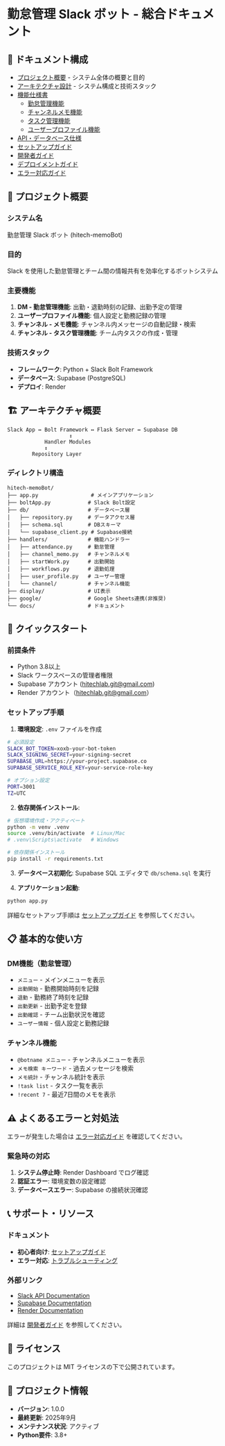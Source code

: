 # 勤怠管理 Slack ボット - 総合ドキュメント

## 📁 ドキュメント構成

- [プロジェクト概要](docs/project-overview.md) - システム全体の概要と目的
- [アーキテクチャ設計](docs/architecture.md) - システム構成と技術スタック
- [機能仕様書](docs/features/)
  - [勤怠管理機能](docs/features/attendance.md)
  - [チャンネルメモ機能](docs/features/channel-memo.md)
  - [タスク管理機能](docs/features/task-management.md)
  - [ユーザープロファイル機能](docs/features/user-profile.md)
- [API・データベース仕様](docs/database.md)
- [セットアップガイド](docs/setup.md)
- [開発者ガイド](docs/development-guide.md)
- [デプロイメントガイド](docs/deployment.md)
- [エラー対応ガイド](docs/troubleshooting.md)

## 🎯 プロジェクト概要

### システム名
勤怠管理 Slack ボット (hitech-memoBot)

### 目的
Slack を使用した勤怠管理とチーム間の情報共有を効率化するボットシステム

### 主要機能
1. **DM - 勤怠管理機能**: 出勤・退勤時刻の記録、出勤予定の管理
2. **ユーザープロファイル機能**: 個人設定と勤務記録の管理
3. **チャンネル - メモ機能**: チャンネル内メッセージの自動記録・検索
4. **チャンネル - タスク管理機能**: チーム内タスクの作成・管理

### 技術スタック
- **フレームワーク**: Python + Slack Bolt Framework
- **データベース**: Supabase (PostgreSQL)
- **デプロイ**: Render

## 🏗️ アーキテクチャ概要

```
Slack App ↔ Bolt Framework ↔ Flask Server ↔ Supabase DB
                    ↕
            Handler Modules
            ↕
        Repository Layer
```

### ディレクトリ構造
```
hitech-memoBot/
├── app.py                 # メインアプリケーション
├── boltApp.py            # Slack Bolt設定
├── db/                   # データベース層
│   ├── repository.py     # データアクセス層
│   ├── schema.sql        # DBスキーマ
│   └── supabase_client.py # Supabase接続
├── handlers/             # 機能ハンドラー
│   ├── attendance.py     # 勤怠管理
│   ├── channel_memo.py   # チャンネルメモ
│   ├── startWork.py      # 出勤開始
│   ├── workflows.py      # 退勤処理
│   ├── user_profile.py   # ユーザー管理
│   └── channel/          # チャンネル機能
├── display/              # UI表示
├── google/               # Google Sheets連携(非推奨)
└── docs/                 # ドキュメント
```

## 🚀 クイックスタート

### 前提条件
- Python 3.8以上
- Slack ワークスペースの管理者権限
- Supabase アカウント (hitechlab.git@gmail.com)
- Render アカウント（hitechlab.git@gmail.com）

### セットアップ手順

1. **環境設定**: `.env` ファイルを作成
```bash
# 必須設定
SLACK_BOT_TOKEN=xoxb-your-bot-token
SLACK_SIGNING_SECRET=your-signing-secret
SUPABASE_URL=https://your-project.supabase.co
SUPABASE_SERVICE_ROLE_KEY=your-service-role-key

# オプション設定
PORT=3001
TZ=UTC
```

2. **依存関係インストール**:
```bash
# 仮想環境作成・アクティベート
python -m venv .venv
source .venv/bin/activate  # Linux/Mac
# .venv\Scripts\activate   # Windows

# 依存関係インストール
pip install -r requirements.txt
```

3. **データベース初期化**: Supabase SQL エディタで `db/schema.sql` を実行

4. **アプリケーション起動**:
```bash
python app.py
```

詳細なセットアップ手順は [セットアップガイド](docs/setup.md) を参照してください。

## 📋 基本的な使い方

### DM機能（勤怠管理）
- `メニュー` - メインメニューを表示
- `出勤開始` - 勤務開始時刻を記録
- `退勤` - 勤務終了時刻を記録
- `出勤更新` - 出勤予定を登録
- `出勤確認` - チーム出勤状況を確認
- `ユーザー情報` - 個人設定と勤務記録

### チャンネル機能
- `@botname メニュー` - チャンネルメニューを表示
- `メモ検索 キーワード` - 過去メッセージを検索
- `メモ統計` - チャンネル統計を表示
- `!task list` - タスク一覧を表示
- `!recent 7` - 最近7日間のメモを表示

## ⚠️ よくあるエラーと対処法

エラーが発生した場合は [エラー対応ガイド](docs/troubleshooting.md) を確認してください。

### 緊急時の対応
1. **システム停止時**: Render Dashboard でログ確認
2. **認証エラー**: 環境変数の設定確認
3. **データベースエラー**: Supabase の接続状況確認

## 📞 サポート・リソース

### ドキュメント
- **初心者向け**: [セットアップガイド](docs/setup.md)
- **エラー対応**: [トラブルシューティング](docs/troubleshooting.md)

### 外部リンク
- [Slack API Documentation](https://api.slack.com/)
- [Supabase Documentation](https://supabase.com/docs)
- [Render Documentation](https://render.com/docs)

詳細は [開発者ガイド](docs/development-guide.md) を参照してください。

## 📜 ライセンス

このプロジェクトは MIT ライセンスの下で公開されています。

## 🔧 プロジェクト情報

- **バージョン**: 1.0.0
- **最終更新**: 2025年9月
- **メンテナンス状況**: アクティブ
- **Python要件**: 3.8+